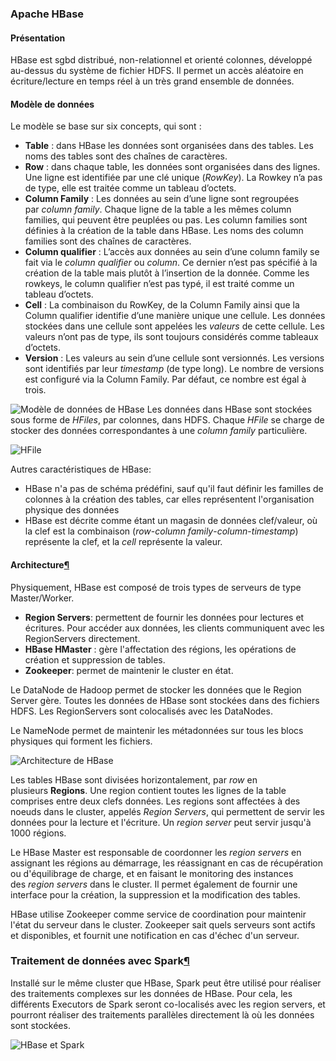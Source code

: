 ### Apache HBase
#### Présentation
HBase est sgbd distribué, non-relationnel et orienté colonnes, développé au-dessus du système de fichier HDFS. Il permet un accès aléatoire en écriture/lecture en temps réel à un très grand ensemble de données.
#### Modèle de données
Le modèle se base sur six concepts, qui sont :
- **Table** : dans HBase les données sont organisées dans des tables. Les noms des tables sont des chaînes de caractères.
- **Row** : dans chaque table, les données sont organisées dans des lignes. Une ligne est identifiée par une clé unique (_RowKey_). La Rowkey n’a pas de type, elle est traitée comme un tableau d’octets.
- **Column Family** : Les données au sein d’une ligne sont regroupées par _column family_. Chaque ligne de la table a les mêmes column families, qui peuvent être peuplées ou pas. Les column families sont définies à la création de la table dans HBase. Les noms des column families sont des chaînes de caractères.
- **Column qualifier** : L’accès aux données au sein d’une column family se fait via le _column qualifier_ ou _column_. Ce dernier n’est pas spécifié à la création de la table mais plutôt à l’insertion de la donnée. Comme les rowkeys, le column qualifier n’est pas typé, il est traité comme un tableau d’octets.
- **Cell** : La combinaison du RowKey, de la Column Family ainsi que la Column qualifier identifie d’une manière unique une cellule. Les données stockées dans une cellule sont appelées les _valeurs_ de cette cellule. Les valeurs n’ont pas de type, ils sont toujours considérés comme tableaux d’octets.
- **Version** : Les valeurs au sein d’une cellule sont versionnés. Les versions sont identifiés par leur _timestamp_ (de type long). Le nombre de versions est configuré via la Column Family. Par défaut, ce nombre est égal à trois.

![Modèle de données de HBase](https://insatunisia.github.io/TP-BigData/img/tp4/hbase-model.jpg)
Les données dans HBase sont stockées sous forme de _HFiles_, par colonnes, dans HDFS. Chaque _HFile_ se charge de stocker des données correspondantes à une _column family_ particulière.

![HFile](https://insatunisia.github.io/TP-BigData/img/tp4/hbase-hfile.png)

Autres caractéristiques de HBase:

- HBase n'a pas de schéma prédéfini, sauf qu'il faut définir les familles de colonnes à la création des tables, car elles représentent l'organisation physique des données
- HBase est décrite comme étant un magasin de données clef/valeur, où la clef est la combinaison (_row_-_column family_-_column_-_timestamp_) représente la clef, et la _cell_ représente la valeur.

#### Architecture[¶](https://insatunisia.github.io/TP-BigData/tp4/#architecture "Permanent link")

Physiquement, HBase est composé de trois types de serveurs de type Master/Worker.

- **Region Servers**: permettent de fournir les données pour lectures et écritures. Pour accéder aux données, les clients communiquent avec les RegionServers directement.
- **HBase HMaster** : gère l'affectation des régions, les opérations de création et suppression de tables.
- **Zookeeper**: permet de maintenir le cluster en état.

Le DataNode de Hadoop permet de stocker les données que le Region Server gère. Toutes les données de HBase sont stockées dans des fichiers HDFS. Les RegionServers sont colocalisés avec les DataNodes.

Le NameNode permet de maintenir les métadonnées sur tous les blocs physiques qui forment les fichiers.

![Architecture de HBase](https://insatunisia.github.io/TP-BigData/img/tp4/hbase-archi.png)

Les tables HBase sont divisées horizontalement, par _row_ en plusieurs **Regions**. Une region contient toutes les lignes de la table comprises entre deux clefs données. Les regions sont affectées à des noeuds dans le cluster, appelés _Region Servers_, qui permettent de servir les données pour la lecture et l'écriture. Un _region server_ peut servir jusqu'à 1000 régions.

Le HBase Master est responsable de coordonner les _region servers_ en assignant les régions au démarrage, les réassignant en cas de récupération ou d'équilibrage de charge, et en faisant le monitoring des instances des _region servers_ dans le cluster. Il permet également de fournir une interface pour la création, la suppression et la modification des tables.

HBase utilise Zookeeper comme service de coordination pour maintenir l'état du serveur dans le cluster. Zookeeper sait quels serveurs sont actifs et disponibles, et fournit une notification en cas d'échec d'un serveur.

### Traitement de données avec Spark[¶](https://insatunisia.github.io/TP-BigData/tp4/#traitement-de-donnees-avec-spark "Permanent link")

Installé sur le même cluster que HBase, Spark peut être utilisé pour réaliser des traitements complexes sur les données de HBase. Pour cela, les différents Executors de Spark seront co-localisés avec les region servers, et pourront réaliser des traitements parallèles directement là où les données sont stockées.

![HBase et Spark](https://insatunisia.github.io/TP-BigData/img/tp4/hbase-spark.png)

